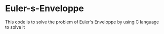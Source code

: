 # Euler-s-Enveloppe
This code is to solve the problem of Euler's Enveloppe
by using C language to solve it

